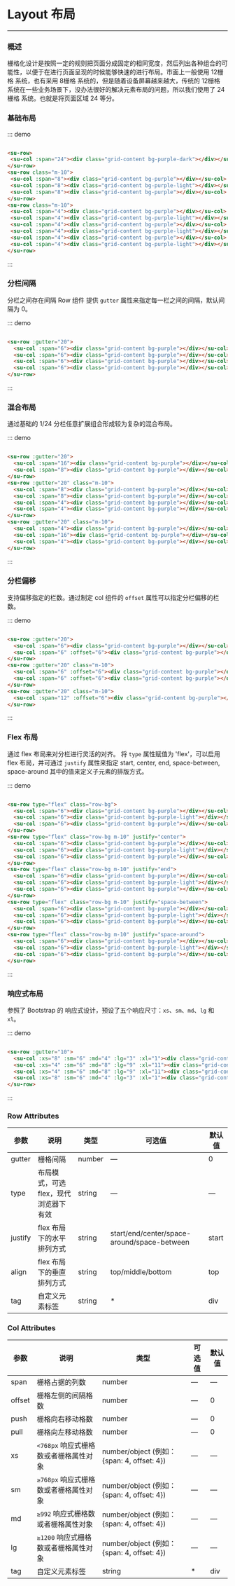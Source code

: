 # Layout 布局
----
### 概述
栅格化设计是按照一定的规则把页面分成固定的相同宽度，然后列出各种组合的可能性，以便于在进行页面呈现的时候能够快速的进行布局。市面上一般使用 12栅格 系统，也有采用 8栅格 系统的，但是随着设备屏幕越来越大，传统的 12栅格 系统在一些业务场景下，没办法很好的解决元素布局的问题，所以我们使用了 24栅格 系统。也就是将页面区域 24 等分。
### 基础布局
<div class="demo-block">
 <su-row>
   <su-col :span="24"><div class="grid-content bg-purple-dark"></div></su-col>
 </su-row>
 <su-row class="m-10">
   <su-col :span="8"><div class="grid-content bg-purple"></div></su-col>
   <su-col :span="8"><div class="grid-content bg-purple-light"></div></su-col>
   <su-col :span="8"><div class="grid-content bg-purple"></div></su-col>
 </su-row>
 <su-row class="m-10">
   <su-col :span="4"><div class="grid-content bg-purple"></div></su-col>
   <su-col :span="4"><div class="grid-content bg-purple-light"></div></su-col>
   <su-col :span="4"><div class="grid-content bg-purple"></div></su-col>
   <su-col :span="4"><div class="grid-content bg-purple-light"></div></su-col>
   <su-col :span="4"><div class="grid-content bg-purple"></div></su-col>
   <su-col :span="4"><div class="grid-content bg-purple-light"></div></su-col>
 </su-row>
</div>

::: demo
```html

<su-row>
 <su-col :span="24"><div class="grid-content bg-purple-dark"></div></su-col>
</su-row>
<su-row class="m-10">
 <su-col :span="8"><div class="grid-content bg-purple"></div></su-col>
 <su-col :span="8"><div class="grid-content bg-purple-light"></div></su-col>
 <su-col :span="8"><div class="grid-content bg-purple"></div></su-col>
</su-row>
<su-row class="m-10">
 <su-col :span="4"><div class="grid-content bg-purple"></div></su-col>
 <su-col :span="4"><div class="grid-content bg-purple-light"></div></su-col>
 <su-col :span="4"><div class="grid-content bg-purple"></div></su-col>
 <su-col :span="4"><div class="grid-content bg-purple-light"></div></su-col>
 <su-col :span="4"><div class="grid-content bg-purple"></div></su-col>
 <su-col :span="4"><div class="grid-content bg-purple-light"></div></su-col>
</su-row>

```
:::

### 分栏间隔

分栏之间存在间隔
Row 组件 提供 ```gutter``` 属性来指定每一栏之间的间隔，默认间隔为 0。

<div class="demo-block">
  <su-row :gutter="20">
    <su-col :span="6"><div class="grid-content bg-purple"></div></su-col>
    <su-col :span="6"><div class="grid-content bg-purple"></div></su-col>
    <su-col :span="6"><div class="grid-content bg-purple"></div></su-col>
    <su-col :span="6"><div class="grid-content bg-purple"></div></su-col>
  </su-row>
</div>

::: demo

```html

<su-row :gutter="20">
  <su-col :span="6"><div class="grid-content bg-purple"></div></su-col>
  <su-col :span="6"><div class="grid-content bg-purple"></div></su-col>
  <su-col :span="6"><div class="grid-content bg-purple"></div></su-col>
  <su-col :span="6"><div class="grid-content bg-purple"></div></su-col>
</su-row>

```

:::

### 混合布局

通过基础的 1/24 分栏任意扩展组合形成较为复杂的混合布局。

<div class="demo-block">
  <su-row :gutter="20">
    <su-col :span="16"><div class="grid-content bg-purple"></div></su-col>
    <su-col :span="8"><div class="grid-content bg-purple"></div></su-col>
  </su-row>
  <su-row :gutter="20" class="m-10">
    <su-col :span="8"><div class="grid-content bg-purple"></div></su-col>
    <su-col :span="8"><div class="grid-content bg-purple"></div></su-col>
    <su-col :span="4"><div class="grid-content bg-purple"></div></su-col>
    <su-col :span="4"><div class="grid-content bg-purple"></div></su-col>
  </su-row>
  <su-row :gutter="20" class="m-10">
    <su-col :span="4"><div class="grid-content bg-purple"></div></su-col>
    <su-col :span="16"><div class="grid-content bg-purple"></div></su-col>
    <su-col :span="4"><div class="grid-content bg-purple"></div></su-col>
  </su-row>
</div>

::: demo

```html

<su-row :gutter="20">
  <su-col :span="16"><div class="grid-content bg-purple"></div></su-col>
  <su-col :span="8"><div class="grid-content bg-purple"></div></su-col>
</su-row>
<su-row :gutter="20" class="m-10">
  <su-col :span="8"><div class="grid-content bg-purple"></div></su-col>
  <su-col :span="8"><div class="grid-content bg-purple"></div></su-col>
  <su-col :span="4"><div class="grid-content bg-purple"></div></su-col>
  <su-col :span="4"><div class="grid-content bg-purple"></div></su-col>
</su-row>
<su-row :gutter="20" class="m-10">
  <su-col :span="4"><div class="grid-content bg-purple"></div></su-col>
  <su-col :span="16"><div class="grid-content bg-purple"></div></su-col>
  <su-col :span="4"><div class="grid-content bg-purple"></div></su-col>
</su-row>

```

:::

### 分栏偏移

支持偏移指定的栏数。通过制定 col 组件的 ```offset``` 属性可以指定分栏偏移的栏数。

<div class="demo-block">
  <su-row :gutter="20">
    <su-col :span="6"><div class="grid-content bg-purple"></div></su-col>
    <su-col :span="6" :offset="6"><div class="grid-content bg-purple"></div></su-col>
  </su-row>
  <su-row :gutter="20" class="m-10">
    <su-col :span="6" :offset="6"><div class="grid-content bg-purple"></div></su-col>
    <su-col :span="6" :offset="6"><div class="grid-content bg-purple"></div></su-col>
  </su-row>
  <su-row :gutter="20" class="m-10">
    <su-col :span="12" :offset="6"><div class="grid-content bg-purple"></div></su-col>
  </su-row>
</div>

::: demo

```html

<su-row :gutter="20">
  <su-col :span="6"><div class="grid-content bg-purple"></div></su-col>
  <su-col :span="6" :offset="6"><div class="grid-content bg-purple"></div></su-col>
</su-row>
<su-row :gutter="20" class="m-10">
  <su-col :span="6" :offset="6"><div class="grid-content bg-purple"></div></su-col>
  <su-col :span="6" :offset="6"><div class="grid-content bg-purple"></div></su-col>
</su-row>
<su-row :gutter="20" class="m-10">
  <su-col :span="12" :offset="6"><div class="grid-content bg-purple"></div></su-col>
</su-row>

```

:::

### Flex 布局

通过 flex 布局来对分栏进行灵活的对齐。
将 ```type``` 属性赋值为 'flex'，可以启用 flex 布局，并可通过 ```justify``` 属性来指定 start, center, end, space-between, space-around 其中的值来定义子元素的排版方式。
<div class="demo-block">
  <su-row type="flex" class="row-bg">
    <su-col :span="6"><div class="grid-content bg-purple"></div></su-col>
    <su-col :span="6"><div class="grid-content bg-purple-light"></div></su-col>
    <su-col :span="6"><div class="grid-content bg-purple"></div></su-col>
  </su-row>
  <su-row type="flex" class="row-bg m-10" justify="center">
    <su-col :span="6"><div class="grid-content bg-purple"></div></su-col>
    <su-col :span="6"><div class="grid-content bg-purple-light"></div></su-col>
    <su-col :span="6"><div class="grid-content bg-purple"></div></su-col>
  </su-row>
  <su-row type="flex" class="row-bg m-10" justify="end">
    <su-col :span="6"><div class="grid-content bg-purple"></div></su-col>
    <su-col :span="6"><div class="grid-content bg-purple-light"></div></su-col>
    <su-col :span="6"><div class="grid-content bg-purple"></div></su-col>
  </su-row>
  <su-row type="flex" class="row-bg m-10" justify="space-between">
    <su-col :span="6"><div class="grid-content bg-purple"></div></su-col>
    <su-col :span="6"><div class="grid-content bg-purple-light"></div></su-col>
    <su-col :span="6"><div class="grid-content bg-purple"></div></su-col>
  </su-row>
  <su-row type="flex" class="row-bg m-10" justify="space-around">
    <su-col :span="6"><div class="grid-content bg-purple"></div></su-col>
    <su-col :span="6"><div class="grid-content bg-purple-light"></div></su-col>
    <su-col :span="6"><div class="grid-content bg-purple"></div></su-col>
  </su-row>
</div>

::: demo

```html

<su-row type="flex" class="row-bg">
  <su-col :span="6"><div class="grid-content bg-purple"></div></su-col>
  <su-col :span="6"><div class="grid-content bg-purple-light"></div></su-col>
  <su-col :span="6"><div class="grid-content bg-purple"></div></su-col>
</su-row>
<su-row type="flex" class="row-bg m-10" justify="center">
  <su-col :span="6"><div class="grid-content bg-purple"></div></su-col>
  <su-col :span="6"><div class="grid-content bg-purple-light"></div></su-col>
  <su-col :span="6"><div class="grid-content bg-purple"></div></su-col>
</su-row>
<su-row type="flex" class="row-bg m-10" justify="end">
  <su-col :span="6"><div class="grid-content bg-purple"></div></su-col>
  <su-col :span="6"><div class="grid-content bg-purple-light"></div></su-col>
  <su-col :span="6"><div class="grid-content bg-purple"></div></su-col>
</su-row>
<su-row type="flex" class="row-bg m-10" justify="space-between">
  <su-col :span="6"><div class="grid-content bg-purple"></div></su-col>
  <su-col :span="6"><div class="grid-content bg-purple-light"></div></su-col>
  <su-col :span="6"><div class="grid-content bg-purple"></div></su-col>
</su-row>
<su-row type="flex" class="row-bg m-10" justify="space-around">
  <su-col :span="6"><div class="grid-content bg-purple"></div></su-col>
  <su-col :span="6"><div class="grid-content bg-purple-light"></div></su-col>
  <su-col :span="6"><div class="grid-content bg-purple"></div></su-col>
</su-row>

```

:::

### 响应式布局

参照了 Bootstrap 的 响应式设计，预设了五个响应尺寸：```xs```、```sm```、```md```、```lg``` 和 ```xl```。
<div class="demo-block">
  <su-row :gutter="10">
    <su-col :xs="8" :sm="6" :md="4" :lg="3" :xl="1"><div class="grid-content bg-purple"></div></su-col>
    <su-col :xs="4" :sm="6" :md="8" :lg="9" :xl="11"><div class="grid-content bg-purple-light"></div></su-col>
    <su-col :xs="4" :sm="6" :md="8" :lg="9" :xl="11"><div class="grid-content bg-purple"></div></su-col>
    <su-col :xs="8" :sm="6" :md="4" :lg="3" :xl="1"><div class="grid-content bg-purple-light"></div></su-col>
  </su-row>
</div>


::: demo
```html

<su-row :gutter="10">
  <su-col :xs="8" :sm="6" :md="4" :lg="3" :xl="1"><div class="grid-content bg-purple"></div></su-col>
  <su-col :xs="4" :sm="6" :md="8" :lg="9" :xl="11"><div class="grid-content bg-purple-light"></div></su-col>
  <su-col :xs="4" :sm="6" :md="8" :lg="9" :xl="11"><div class="grid-content bg-purple"></div></su-col>
  <su-col :xs="8" :sm="6" :md="4" :lg="3" :xl="1"><div class="grid-content bg-purple-light"></div></su-col>
</su-row>

```

:::

### Row Attributes

| 参数      | 说明          | 类型      | 可选值                           | 默认值  |
|---------- |-------------- |---------- |--------------------------------  |-------- |
| gutter | 栅格间隔 | number | — | 0 |
| type | 布局模式，可选 flex，现代浏览器下有效 | string | — | — |
| justify | flex 布局下的水平排列方式 | string | start/end/center/space-around/space-between | start |
| align | flex 布局下的垂直排列方式 | string | top/middle/bottom | top |
| tag | 自定义元素标签 | string | * | div |

### Col Attributes
| 参数      | 说明          | 类型      | 可选值                           | 默认值  |
|---------- |-------------- |---------- |--------------------------------  |-------- |
| span | 栅格占据的列数 | number | — | — |
| offset | 栅格左侧的间隔格数 | number | — | 0 |
| push |  栅格向右移动格数 | number | — | 0 |
| pull |  栅格向左移动格数 | number | — | 0 |
| xs | `<768px` 响应式栅格数或者栅格属性对象 | number/object (例如： {span: 4, offset: 4}) | — | — |
| sm | `≥768px` 响应式栅格数或者栅格属性对象 | number/object (例如： {span: 4, offset: 4}) | — | — |
| md | `≥992` 响应式栅格数或者栅格属性对象 | number/object (例如： {span: 4, offset: 4}) | — | — |
| lg | `≥1200` 响应式栅格数或者栅格属性对象 | number/object (例如： {span: 4, offset: 4}) | — | — |
| tag | 自定义元素标签 | string | * | div |
